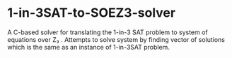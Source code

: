 # 1-in-3SAT-to-SOEZ3-solver
A C-based solver for translating the 1-in-3 SAT problem to system of equations over Z₃ . Attempts to solve system by finding vector of solutions which is the same as an instance of 1-in-3SAT problem.
